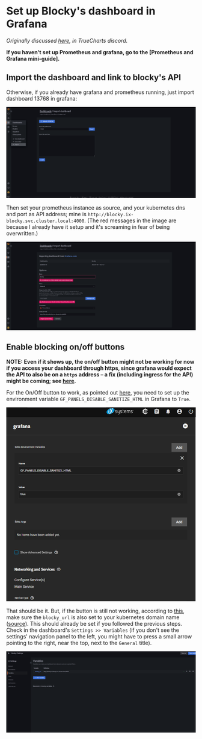 # Set up Blocky's dashboard in Grafana

*Originally discussed [here](https://discord.com/channels/830763548678291466/1084135564925751458), in TrueCharts discord.*

**If you haven't set up Prometheus and grafana, go to the [Prometheus and Grafana mini-guide].**

## Import the dashboard and link to blocky's API

Otherwise, if you already have grafana and prometheus running, just import dashboard 13768 in grafana:

![example](../images/blocky-dashboard-import-01.png)

Then set your prometheus instance as source, and your kubernetes dns and port as API address; mine is `http://blocky.ix-blocky.svc.cluster.local:4000`. (The red messages in the image are because I already have it setup and it's screaming in fear of being overwritten.) 

![example](../images/blocky-dashboard-import-02.png)

## Enable blocking on/off buttons

**NOTE: Even if it shows up, the on/off button might not be working for now if you access your dashboard through https, since grafana would expect the API to also be on a `https` address – a fix (including ingress for the API) might be coming; see [here](https://discord.com/channels/830763548678291466/830763549156573222/1084215712438026281).**

For the On/Off button to work, as pointed out [here](https://discord.com/channels/830763548678291466/920795329132126249/1037153676759941360), you need to set up the environment variable `GF_PANELS_DISABLE_SANITIZE_HTML` in Grafana to `True`.

![example](../images/blocky-dashboard-env-variable.png)


That should be it. But, if the button is still not working, according to [this](https://discord.com/channels/830763548678291466/830763549156573222/1084214387386097674), make sure the `blocky_url` is also set to your kubernetes domain name ([source](https://discord.com/channels/830763548678291466/830763549156573222/1084214387386097674)). This should already be set if you followed the previous steps. Check in the dashboard's `Settings >> Variables` (if you don't see the settings' navigation panel to the left, you might have to press a small arrow pointing to the right, near the top, next to the `General` title).

![example](../images/blocky_url-for-dashboard-button.png)
